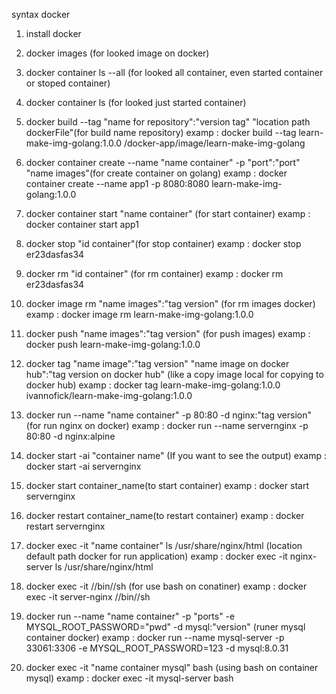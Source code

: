 syntax docker

1. install docker

2. docker images (for looked image on docker)

3. docker container ls --all (for looked all container, even started container or stoped container)

4. docker container ls (for looked just started container)

5. docker build --tag "name for repository":"version tag" "location path dockerFile"(for build name repository)
   examp : docker build --tag learn-make-img-golang:1.0.0 /docker-app/image/learn-make-img-golang

6. docker container create --name "name container" -p "port":"port" "name images"(for create container on golang)
examp : docker container create --name app1 -p 8080:8080 learn-make-img-golang:1.0.0

7. docker container start "name container" (for start container)
examp : docker container start app1

8. docker stop "id container"(for stop container)
examp : docker stop er23dasfas34

9. docker rm "id container" (for rm container)
examp : docker rm er23dasfas34

10. docker image rm "name images":"tag version" (for rm images docker)
examp : docker image rm learn-make-img-golang:1.0.0 

11. docker push "name images":"tag version" (for push images)
examp : docker push learn-make-img-golang:1.0.0 

12. docker tag "name image":"tag version" "name image on docker hub":"tag version on docker hub" (like a copy image local for copying to docker hub)
examp : docker tag learn-make-img-golang:1.0.0 ivannofick/learn-make-img-golang:1.0.0

13. docker run --name "name container" -p 80:80 -d nginx:"tag version" (for run nginx on docker)
examp : docker run --name servernginx -p 80:80 -d nginx:alpine

14. docker start -ai "container name" (If you want to see the output)
examp : docker start -ai servernginx

15. docker start container_name(to start container)
examp : docker start servernginx

16. docker restart container_name(to restart container)
examp : docker restart servernginx

17. docker exec -it "name container" ls /usr/share/nginx/html (location default path docker for run application)
examp : docker exec -it nginx-server ls /usr/share/nginx/html

18. docker exec -it <container-id> //bin//sh (for use bash on conatiner)
examp : docker exec -it server-nginx //bin//sh

19. docker run --name "name container" -p "ports" -e MYSQL_ROOT_PASSWORD="pwd" -d mysql:"version"  (runer mysql container docker)
examp : docker run --name mysql-server -p 33061:3306 -e MYSQL_ROOT_PASSWORD=123 -d mysql:8.0.31

20. docker exec -it "name container mysql" bash (using bash on container mysql)
examp : docker exec -it mysql-server bash




